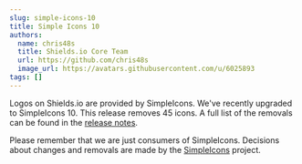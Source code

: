```yaml
---
slug: simple-icons-10
title: Simple Icons 10
authors:
  name: chris48s
  title: Shields.io Core Team
  url: https://github.com/chris48s
  image_url: https://avatars.githubusercontent.com/u/6025893
tags: []
---
```


Logos on Shields.io are provided by SimpleIcons. We've recently upgraded to SimpleIcons 10. This release removes 45 icons. A full list of the removals can be found in the [release notes](https://github.com/simple-icons/simple-icons/releases/tag/10.0.0).

Please remember that we are just consumers of SimpleIcons. Decisions about changes and removals are made by the [SimpleIcons](https://github.com/simple-icons/simple-icons) project.
